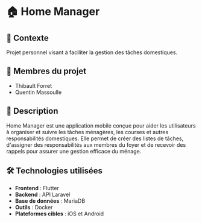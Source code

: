 # 🏠 Home Manager

## 📖 Contexte
Projet personnel visant à faciliter la gestion des tâches domestiques.

## 👥 Membres du projet
- Thibault Forret
- Quentin Massoulle

## 📝 Description
Home Manager est une application mobile conçue pour aider les utilisateurs à organiser et suivre les tâches ménagères, les courses et autres responsabilités domestiques. Elle permet de créer des listes de tâches, d'assigner des responsabilités aux membres du foyer et de recevoir des rappels pour assurer une gestion efficace du ménage.

## 🛠 Technologies utilisées
- **Frontend** : Flutter
- **Backend** : API Laravel
- **Base de données** : MariaDB
- **Outils** : Docker
- **Plateformes cibles** : iOS et Android

